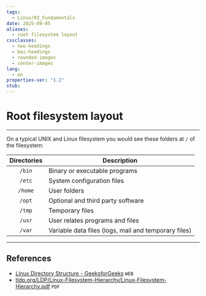 ```yaml
---
tags:
  - Linux/03_Fundamentals
date: 2025-09-05
aliases:
  - root filesystem layout
cssclasses:
  - neo-headings
  - bai-headings
  - rounded-images
  - center-images
lang:
  - en
properties-ver: "1.2"
stub:
---
```

# Root filesystem layout

***

On a typical UNIX and Linux filesystem you would see these folders at `/` of the filesystem:

| Directories | Description                                          |
| :---------: | ---------------------------------------------------- |
|   `/bin`    | Binary or executable programs                        |
|   `/etc`    | System configuration files                           |
|   `/home`   | User folders                                         |
|   `/opt`    | Optional and third party software                    |
|   `/tmp`    | Temporary files                                      |
|   `/usr`    | User relates programs and files                      |
|   `/var`    | Variable data files (logs, mail and temporary files) |


***
## References
- [Linux Directory Structure - GeeksforGeeks](https://www.geeksforgeeks.org/linux-unix/linux-directory-structure/) `WEB`
- [tldp.org/LDP/Linux-Filesystem-Hierarchy/Linux-Filesystem-Hierarchy.pdf](https://tldp.org/LDP/Linux-Filesystem-Hierarchy/Linux-Filesystem-Hierarchy.pdf) `PDF`